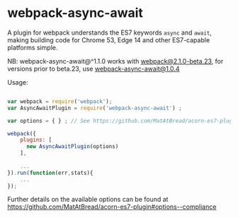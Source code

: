 # webpack-async-await

A plugin for webpack understands the ES7 keywords `async` and `await`, making building code for Chrome 53, Edge 14 and other 
ES7-capable platforms simple.

NB: webpack-async-await@^1.1.0 works with webpack@2.1.0-beta.23, for versions prior to beta.23, use webpack-async-await@1.0.4

Usage:

```javascript

var webpack = require('webpack');
var AsyncAwaitPlugin = require('webpack-async-await') ;

var options = { } ; // See https://github.com/MatAtBread/acorn-es7-plugin#options--compliance

webpack({
    plugins: [
      new AsyncAwaitPlugin(options)
    ],
    
    ...
}).run(function(err,stats){
    ...
});

```

Further details on the available options can be found at https://github.com/MatAtBread/acorn-es7-plugin#options--compliance
